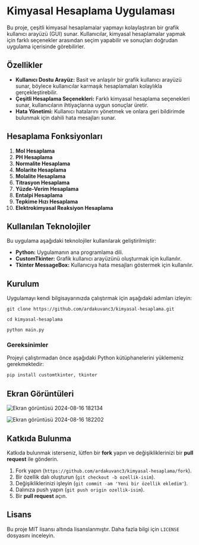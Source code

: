 # Kimyasal Hesaplama Uygulaması

Bu proje, çeşitli kimyasal hesaplamalar yapmayı kolaylaştıran bir grafik kullanıcı arayüzü (GUI) sunar. Kullanıcılar, kimyasal hesaplamalar yapmak için farklı seçenekler arasından seçim yapabilir ve sonuçları doğrudan uygulama içerisinde görebilirler.

## Özellikler

- **Kullanıcı Dostu Arayüz:** Basit ve anlaşılır bir grafik kullanıcı arayüzü sunar, böylece kullanıcılar karmaşık hesaplamaları kolaylıkla gerçekleştirebilir.
- **Çeşitli Hesaplama Seçenekleri:** Farklı kimyasal hesaplama seçenekleri sunar, kullanıcıların ihtiyaçlarına uygun sonuçlar üretir.
- **Hata Yönetimi:** Kullanıcı hatalarını yönetmek ve onlara geri bildirimde bulunmak için dahili hata mesajları sunar.

## Hesaplama Fonksiyonları
1. **Mol Hesaplama**
2. **PH Hesaplama**
3. **Normalite Hesaplama**
4. **Molarite Hesaplama**
5. **Molalite Hesaplama**
6. **Titrasyon Hesaplama**
7. **Yüzde-Verim Hesaplama**
8. **Entalpi Hesaplama**
9. **Tepkime Hızı Hesaplama**
10. **Elektrokimyasal Reaksiyon Hesaplama**

## Kullanılan Teknolojiler

Bu uygulama aşağıdaki teknolojiler kullanılarak geliştirilmiştir:

- **Python:** Uygulamanın ana programlama dili.
- **CustomTkinter:** Grafik kullanıcı arayüzünü oluşturmak için kullanılır.
- **Tkinter MessageBox:** Kullanıcıya hata mesajları göstermek için kullanılır.

## Kurulum

Uygulamayı kendi bilgisayarınızda çalıştırmak için aşağıdaki adımları izleyin:

```
git clone https://github.com/ardakuvanc3/kimyasal-hesaplama.git
```

```
cd kimyasal-hesaplama
```

```
python main.py
```

### Gereksinimler

Projeyi çalıştırmadan önce aşağıdaki Python kütüphanelerini yüklemeniz gerekmektedir:

```bash
pip install customtkinter, tkinter
```

## Ekran Görüntüleri

![Ekran görüntüsü 2024-08-16 182134](https://github.com/user-attachments/assets/ca59f4ff-d2ac-45b3-b400-2b3e39a63396)


![Ekran görüntüsü 2024-08-16 182202](https://github.com/user-attachments/assets/e6e18f24-def7-495d-8fd7-c85fb55984d7)

## Katkıda Bulunma

Katkıda bulunmak isterseniz, lütfen bir **fork** yapın ve değişikliklerinizi bir **pull request** ile gönderin.

1. Fork yapın (`https://github.com/ardakuvanc3/kimyasal-hesaplama/fork`).
2. Bir özellik dalı oluşturun (`git checkout -b ozellik-isim`).
3. Değişikliklerinizi işleyin (`git commit -am 'Yeni bir özellik ekledim'`).
4. Dalınıza push yapın (`git push origin ozellik-isim`).
5. Bir **pull request** açın.

## Lisans

Bu proje MIT lisansı altında lisanslanmıştır. Daha fazla bilgi için `LICENSE` dosyasını inceleyin.


